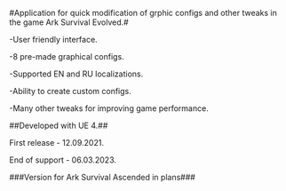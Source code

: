 #Application for quick modification of grphic configs and other tweaks in the game Ark Survival Evolved.#



-User friendly interface.

-8 pre-made graphical configs.

-Supported EN and RU localizations.

-Ability to create custom configs.

-Many other tweaks for improving game performance.



##Developed with UE 4.##

First release - 12.09.2021.

End of support - 06.03.2023.


###Version for Ark Survival Ascended in plans###


